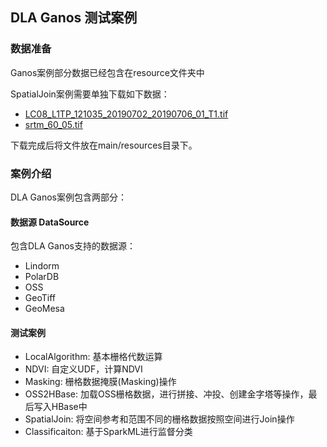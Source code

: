 ## DLA Ganos 测试案例

### 数据准备
Ganos案例部分数据已经包含在resource文件夹中

SpatialJoin案例需要单独下载如下数据：
* [LC08_L1TP_121035_20190702_20190706_01_T1.tif](https://dla-ganos-bj.oss-cn-beijing.aliyuncs.com/public/LC08_L1TP_121035_20190702_20190706_01_T1.TIF)
* [srtm_60_05.tif](https://dla-ganos-bj.oss-cn-beijing.aliyuncs.com/public/srtm_60_05.tif)

下载完成后将文件放在main/resources目录下。

### 案例介绍

DLA Ganos案例包含两部分：
#### 数据源 DataSource
包含DLA Ganos支持的数据源：
* Lindorm
* PolarDB
* OSS
* GeoTiff
* GeoMesa

#### 测试案例
* LocalAlgorithm: 基本栅格代数运算 
* NDVI: 自定义UDF，计算NDVI
* Masking: 栅格数据掩膜(Masking)操作
* OSS2HBase: 加载OSS栅格数据，进行拼接、冲投、创建金字塔等操作，最后写入HBase中
* SpatialJoin: 将空间参考和范围不同的栅格数据按照空间进行Join操作
* Classificaiton: 基于SparkML进行监督分类


